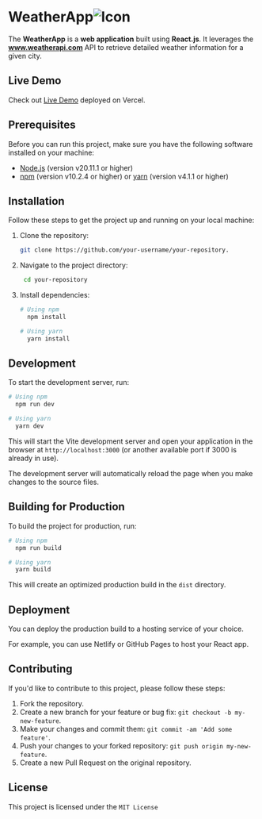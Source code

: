 # WeatherApp![Icon](https://res.cloudinary.com/akash-dev/image/upload/c_scale,w_50/v1714147037/warewise/weather_impzxc.png)

The **WeatherApp** is a **web application** built using **React.js**. It leverages the **www.weatherapi.com** API to retrieve detailed weather information for a given city.

## Live Demo
Check out [Live Demo](https://weather-app-topaz-six-15.vercel.app/) deployed on Vercel.

## Prerequisites

Before you can run this project, make sure you have the following software installed on your machine:

- [Node.js](https://nodejs.org/en/) (version v20.11.1 or higher)
- [npm](https://www.npmjs.com/) (version v10.2.4 or higher) or [yarn](https://yarnpkg.com/) (version v4.1.1 or higher)

## Installation

Follow these steps to get the project up and running on your local machine:

1. Clone the repository:

   ```bash
   git clone https://github.com/your-username/your-repository.
   ```
2. Navigate to the project directory:
   ```bash
    cd your-repository
   ```

3. Install dependencies:
   ```bash
   # Using npm
     npm install

   # Using yarn
     yarn install
   ```

## Development
To start the development server, run:
   ```bash
   # Using npm
     npm run dev

   # Using yarn
     yarn dev
   ```
This will start the Vite development server and open your application in the browser at ``` http://localhost:3000 ``` (or another available port if 3000 is already in use).

The development server will automatically reload the page when you make changes to the source files.

## Building for Production
To build the project for production, run:
```bash
# Using npm
  npm run build

# Using yarn
  yarn build
```
This will create an optimized production build in the ``` dist ``` directory.

## Deployment
You can deploy the production build to a hosting service of your choice. 

For example, you can use Netlify or GitHub Pages to host your React app.
## Contributing
If you'd like to contribute to this project, please follow these steps:

1. Fork the repository.
2. Create a new branch for your feature or bug fix: 
```git checkout -b my-new-feature```.
3. Make your changes and commit them: ```git commit -am 'Add some feature'```.
4. Push your changes to your forked repository: ```git push origin my-new-feature```.
5. Create a new Pull Request on the original repository.

## License
This project is licensed under the ``` MIT License ```